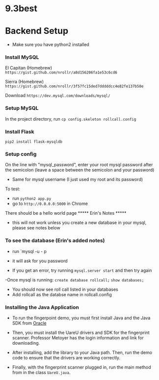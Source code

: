 # 9.3best

# Backend Setup
- Make sure you have python2 installed

### Install MySQL

El Capitan (Homebrew)
`https://gist.github.com/nrollr/a8d156206fa1e53c6cd6`

Sierra (Homebrew)
`https://gist.github.com/nrollr/3f57fc15ded7dddddcc4e82fe137b58e`

Download
`https://dev.mysql.com/downloads/mysql/`

### Setup MySQL

In the project directory, run
`cp config.skeleton rollcall.config`


### Install Flask
`pip2 install flask-mysqldb`


### Setup config

On the line with "mysql_password", enter your root mysql password after the semicolon (leave a space between the semicolon and your password) 
- Same for mysql username (I just used my root and its password)

To test:
- run `python2 app.py`
- go to `http://0.0.0.0:5000` in Chrome

There should be a hello world page
***** Erin's Notes *****
- this will not work unless you create a new database in your mysql, please see notes below 

### To see the database (Erin's added notes)

- run `mysql -u <username> - p
- it will ask for you password

- If you get an error, try running `mysql.server start` and then try again 

-Once mysql is running: 
	`create database rollcall;`
	`show databases;`
- You should now see roll call listed in your databases
- Add rollcall as the databse name in rollcall.config

### Installing the Java Application

- To run the fingerpoint demo, you must first install Java and the Java SDK from 
[Oracle](http://www.oracle.com/technetwork/java/javase/downloads/jdk8-downloads-2133151.html)

- Then, you must install the UareU drivers and SDK for the fingerprint scanner. Professor Metoyer has the login information and link for downloading.

- After installing, add the library to your Java path. Then, run the demo code to ensure that the drivers are working correctly.

- Finally, with the fingerprint scanner plugged in, run the main method from in the class `UareU.java`.
